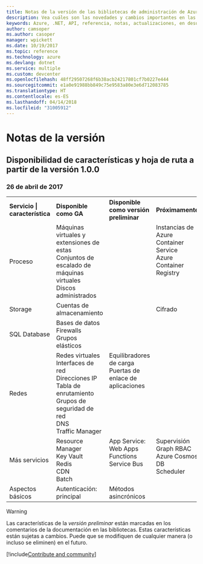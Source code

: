 ```yaml
---
title: Notas de la versión de las bibliotecas de administración de Azure para .NET | Microsoft Docs
description: Vea cuáles son las novedades y cambios importantes en las bibliotecas de administración de Azure para .NET.
keywords: Azure, .NET, API, referencia, notas, actualizaciones, en desuso
author: camsoper
ms.author: casoper
manager: wpickett
ms.date: 10/19/2017
ms.topic: reference
ms.technology: azure
ms.devlang: dotnet
ms.service: multiple
ms.custom: devcenter
ms.openlocfilehash: 48ff29507268f6b38acb24217801cf7b0227e444
ms.sourcegitcommit: e1a0e91988bb849c75e9583a80e3e6d712083785
ms.translationtype: HT
ms.contentlocale: es-ES
ms.lasthandoff: 04/14/2018
ms.locfileid: "31005912"
---
```

# <a name="release-notes"></a>Notas de la versión 

## <a name="feature-availability-and-road-map-as-of-version-100"></a>Disponibilidad de características y hoja de ruta a partir de la versión 1.0.0 ##
### <a name="april-26-2017"></a>26 de abril de 2017

<table>
  <tr>
    <th align="left">Servicio | característica</th>
    <th align="left">Disponible como GA</th>
    <th align="left">Disponible como versión preliminar</th>
    <th align="left">Próximamente</th>
  </tr>
  <tr>
    <td>Proceso</td>
    <td>Máquinas virtuales y extensiones de estas<br>Conjuntos de escalado de máquinas virtuales<br>Discos administrados</td>
    <td></td>
    <td valign="top">Instancias de Azure Container Service<br>Azure Container Registry</td>
  </tr>
  <tr>
    <td>Storage</td>
    <td>Cuentas de almacenamiento</td>
    <td></td>
    <td>Cifrado</td>
  </tr>
  <tr>
    <td>SQL Database</td>
    <td>Bases de datos<br>Firewalls<br>Grupos elásticos</td>
    <td></td>
    <td valign="top"></td>
  </tr>
  <tr>
    <td>Redes</td>
    <td>Redes virtuales<br>Interfaces de red<br>Direcciones IP<br>Tabla de enrutamiento<br>Grupos de seguridad de red<br>DNS<br>Traffic Manager</td>
    <td valign="top">Equilibradores de carga<br>Puertas de enlace de aplicaciones</td>
    <td valign="top"></td>
  </tr>
  <tr>
    <td>Más servicios</td>
    <td>Resource Manager<br>Key Vault<br>Redis<br>CDN<br>Batch</td>
    <td valign="top">App Service: Web Apps<br>Functions<br>Service Bus</td>
    <td valign="top">Supervisión<br>Graph RBAC<br>Azure Cosmos DB<br>Scheduler</td>
  </tr>
  <tr>
    <td>Aspectos básicos</td>
    <td>Autenticación: principal</td>
    <td>Métodos asincrónicos</td>
    <td valign="top"></td>
  </tr>
</table>

> [!WARNING] 
> Las características de la *versión preliminar* están marcadas en los comentarios de la documentación en las bibliotecas. Estas características están sujetas a cambios. Puede que se modifiquen de cualquier manera (o incluso se eliminen) en el futuro.

[!include[Contribute and community](includes/contribute.md)]
